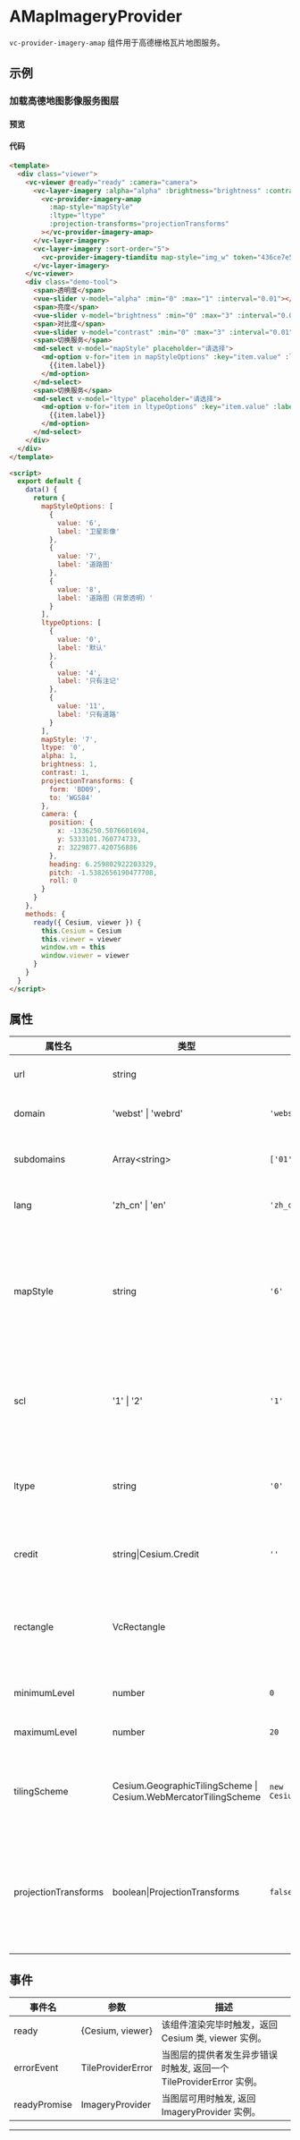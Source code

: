 <!--
 * @Author: zouyaoji@https://github.com/zouyaoji
 * @Date: 2022-04-06 17:20:24
 * @LastEditTime: 2022-04-06 17:31:46
 * @LastEditors: zouyaoji
 * @Description:
 * @FilePath: \vue-cesium-v2\docs\md\zh\imageryLayer\vc-provider-imagery-amap.md
-->

# AMapImageryProvider

`vc-provider-imagery-amap` 组件用于高德栅格瓦片地图服务。

## 示例

### 加载高德地图影像服务图层

#### 预览

<doc-preview>
  <template>
    <div class="viewer">
      <vc-viewer @ready="ready" :camera="camera">
        <vc-layer-imagery :alpha="alpha" :brightness="brightness" :contrast="contrast" :sort-order="10">
          <vc-provider-imagery-amap
            :map-style="mapStyle"
            :ltype="ltype"
            :projection-transforms="projectionTransforms"
          ></vc-provider-imagery-amap>
        </vc-layer-imagery>
        <vc-layer-imagery :sort-order="5">
          <vc-provider-imagery-tianditu map-style="img_w" token="436ce7e50d27eede2f2929307e6b33c0"></vc-provider-imagery-tianditu>
        </vc-layer-imagery>
      </vc-viewer>
      <div class="demo-tool">
        <span>透明度</span>
        <vue-slider v-model="alpha" :min="0" :max="1" :interval="0.01"></vue-slider>
        <span>亮度</span>
        <vue-slider v-model="brightness" :min="0" :max="3" :interval="0.01"></vue-slider>
        <span>对比度</span>
        <vue-slider v-model="contrast" :min="0" :max="3" :interval="0.01"></vue-slider>
        <span>切换服务</span>
        <md-select v-model="mapStyle" placeholder="请选择">
          <md-option v-for="item in mapStyleOptions" :key="item.value" :label="item.label" :value="item.value">
            {{item.label}}
          </md-option>
        </md-select>
        <span>切换服务</span>
        <md-select v-model="ltype" placeholder="请选择">
          <md-option v-for="item in ltypeOptions" :key="item.value" :label="item.label" :value="item.value">
            {{item.label}}
          </md-option>
        </md-select>
      </div>
    </div>
  </template>

  <script>
    export default {
      data() {
        return {
          mapStyleOptions: [
            {
              value: '6',
              label: '卫星影像'
            },
            {
              value: '7',
              label: '道路图'
            },
            {
              value: '8',
              label: '道路图（背景透明）'
            }
          ],
          ltypeOptions: [
            {
              value: '0',
              label: '默认'
            },
            {
              value: '4',
              label: '只有注记'
            },
            {
              value: '11',
              label: '只有道路'
            }
          ],
          mapStyle: '7',
          ltype: '0',
          alpha: 1,
          brightness: 1,
          contrast: 1,
          projectionTransforms: {
            form: 'BD09',
            to: 'WGS84'
          },
          camera: {
            position: {
              x: -1336250.5076601694,
              y: 5333101.760774733,
              z: 3229877.420756886
            },
            heading: 6.259802922203329,
            pitch: -1.5382656190477708,
            roll: 0
          }
        }
      },
      methods: {
        ready({ Cesium, viewer }) {
          this.Cesium = Cesium
          this.viewer = viewer
          window.vm = this
          window.viewer = viewer
        }
      }
    }
  </script>
</doc-preview>

#### 代码

```html
<template>
  <div class="viewer">
    <vc-viewer @ready="ready" :camera="camera">
      <vc-layer-imagery :alpha="alpha" :brightness="brightness" :contrast="contrast" :sort-order="10">
        <vc-provider-imagery-amap
          :map-style="mapStyle"
          :ltype="ltype"
          :projection-transforms="projectionTransforms"
        ></vc-provider-imagery-amap>
      </vc-layer-imagery>
      <vc-layer-imagery :sort-order="5">
        <vc-provider-imagery-tianditu map-style="img_w" token="436ce7e50d27eede2f2929307e6b33c0"></vc-provider-imagery-tianditu>
      </vc-layer-imagery>
    </vc-viewer>
    <div class="demo-tool">
      <span>透明度</span>
      <vue-slider v-model="alpha" :min="0" :max="1" :interval="0.01"></vue-slider>
      <span>亮度</span>
      <vue-slider v-model="brightness" :min="0" :max="3" :interval="0.01"></vue-slider>
      <span>对比度</span>
      <vue-slider v-model="contrast" :min="0" :max="3" :interval="0.01"></vue-slider>
      <span>切换服务</span>
      <md-select v-model="mapStyle" placeholder="请选择">
        <md-option v-for="item in mapStyleOptions" :key="item.value" :label="item.label" :value="item.value">
          {{item.label}}
        </md-option>
      </md-select>
      <span>切换服务</span>
      <md-select v-model="ltype" placeholder="请选择">
        <md-option v-for="item in ltypeOptions" :key="item.value" :label="item.label" :value="item.value">
          {{item.label}}
        </md-option>
      </md-select>
    </div>
  </div>
</template>

<script>
  export default {
    data() {
      return {
        mapStyleOptions: [
          {
            value: '6',
            label: '卫星影像'
          },
          {
            value: '7',
            label: '道路图'
          },
          {
            value: '8',
            label: '道路图（背景透明）'
          }
        ],
        ltypeOptions: [
          {
            value: '0',
            label: '默认'
          },
          {
            value: '4',
            label: '只有注记'
          },
          {
            value: '11',
            label: '只有道路'
          }
        ],
        mapStyle: '7',
        ltype: '0',
        alpha: 1,
        brightness: 1,
        contrast: 1,
        projectionTransforms: {
          form: 'BD09',
          to: 'WGS84'
        },
        camera: {
          position: {
            x: -1336250.5076601694,
            y: 5333101.760774733,
            z: 3229877.420756886
          },
          heading: 6.259802922203329,
          pitch: -1.5382656190477708,
          roll: 0
        }
      }
    },
    methods: {
      ready({ Cesium, viewer }) {
        this.Cesium = Cesium
        this.viewer = viewer
        window.vm = this
        window.viewer = viewer
      }
    }
  }
</script>
```

## 属性

<!-- prettier-ignore -->
| 属性名 | 类型 | 默认值 | 描述 | 可选值 |
| -------------------- | --------------- | --------- | ---------------------------------------------------------------------------- | ------ |
| url | string |  | `optional` 指定服务地址。 |
|domain| 'webst' \| 'webrd'| `'webst'` | `optional` 指定域名。|webst/webrd|
|subdomains|Array\<string\>|`['01', '02', '03', '04']`| `optional` 指定服务轮询参数。|
|lang| 'zh_cn' \| 'en'| `'zh_cn'` | `optional` 指定语言。|zh_cn/en|
| mapStyle | string | `'6'` | `optional` 指定高德地图服务地图风格类型。'6': 卫星影像; '7': 道路图; '8': 道路图(背景透明) | 6/7/8 |
| scl | '1' \| '2' | `'1'` | `optional` 指定尺寸控制参数。 '1': 256\*256; '2': 512\*512| 1/2 |
|ltype| string | `'0'` | 指定类型参数。'0': 默认; '4': 只有注记; '8': 只有道路 |0/4/11|
| credit | string\|Cesium.Credit | `''` | `optional` 服务版权描述信息。 |
| rectangle | VcRectangle | | `optional` 图层的矩形范围，此矩形限制了影像可见范围。 |
| minimumLevel | number | `0` | `optional` 最小层级。 |
| maximumLevel | number | `20` | `optional` 最大层级。 |
| tilingScheme | Cesium.GeographicTilingScheme \| Cesium.WebMercatorTilingScheme | `new Cesium.WebMercatorTilingScheme()` | `optional` 指定将影像瓦片展开到地球的投影方案。 |
| projectionTransforms | boolean\|ProjectionTransforms | `false` | `optional` 指定投影变换参数。**结构： { from: 'GCJ02', to: 'WGS84' }** |

## 事件

| 事件名       | 参数              | 描述                                                                |
| ------------ | ----------------- | ------------------------------------------------------------------- |
| ready        | {Cesium, viewer}  | 该组件渲染完毕时触发，返回 Cesium 类, viewer 实例。                 |
| errorEvent   | TileProviderError | 当图层的提供者发生异步错误时触发, 返回一个 TileProviderError 实例。 |
| readyPromise | ImageryProvider   | 当图层可用时触发, 返回 ImageryProvider 实例。                       |

---
